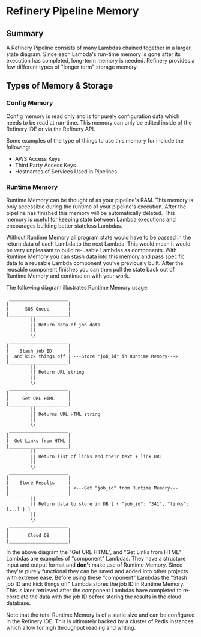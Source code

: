 # Refinery Pipeline Memory

## Summary

A Refinery Pipeline consists of many Lambdas chained together in a larger state diagram. Since each Lambda's run-time memory is gone after its execution has completed, long-term memory is needed. Refinery provides a few different types of "longer term" storage memory.

## Types of Memory & Storage

### Config Memory

Config memory is read only and is for purely configuration data which needs to be read at run-time. This memory can only be edited inside of the Refinery IDE or via the Refinery API.

Some examples of the type of things to use this memory for include the following:

* AWS Access Keys
* Third Party Access Keys
* Hostnames of Services Used in Pipelines

### Runtime Memory

Runtime Memory can be thought of as your pipeline's RAM. This memory is only accessible during the runtime of your pipeline's execution. After the pipeline has finished this memory will be automatically deleted. This memory is useful for keeping state between Lambda executions and encourages building better stateless Lambdas.

Without Runtime Memory all program state would have to be passed in the return data of each Lambda to the next Lambda. This would mean it would be very unpleasant to build re-usable Lambdas as components. With Runtime Memory you can stash data into this memory and pass specific data to a reusable Lambda component you've previously built. After the reusable component finishes you can then pull the state back out of Runtime Memory and continue on with your work.

The following diagram illustrates Runtime Memory usage:

```
 ______________________
|                      |
|      SQS Queue       | 
|______________________|
         ||
         || Return data of job data
         ||
         \/
 ______________________
|                      |
|    Stash job ID      |
|  and kick things off | ---Store "job_id" in Runtime Memory---> 
|______________________|
         ||
         || Return URL string
         ||
         \/
 ______________________
|                      |
|     Get URL HTML     | 
|______________________|
         ||
         || Returns URL HTML string
         ||
         \/
 ______________________
|                      |
|  Get Links from HTML | 
|______________________|
         ||
         || Return list of links and their text + link URL
         ||
         \/
 ______________________
|                      |
|    Store Results     |
|                      | <---Get "job_id" from Runtime Memory---
|______________________|
         ||
         || Return data to store in DB [ { "job_id": "341", "links": [...] } ]
         ||
         \/
 ______________________
|                      |
|       Cloud DB       | 
|______________________|
```

In the above diagram the "Get URL HTML", and "Get Links from HTML" Lambdas are examples of "component" Lambdas. They have a structure input and output format and **don't** make use of Runtime Memory. Since they're purely functional they can be saved and added into other projects with extreme ease. Before using these "component" Lambdas the "Stash job ID and kick things off" Lambda stores the job ID in Runtime Memory. This is later retrieved after the component Lambdas have completed to re-correlate the data with the job ID before storing the results in the cloud database.

Note that the total Runtime Memory is of a static size and can be configured in the Refinery IDE. This is ultimately backed by a cluster of Redis instances which allow for high throughput reading and writing.